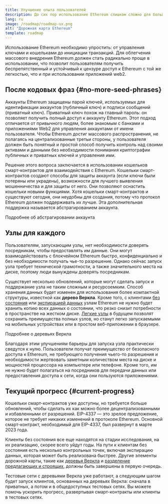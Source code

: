 ```yaml
---
title: Улучшение опыта пользователей
description: До сих пор использование Ethereum слишком сложно для большинства людей. Чтобы поощрять массовое распространение, системе Ethereum необходимо значительно снизить порог входа. Пользователи должны получать преимущества от децентрализованного, общедоступного и устойчивого к цензуре доступа к Ethereum, но он должен быть таким же удобным, как использование традиционного приложения web2.
lang: ru
image: /roadmap/roadmap-ux.png
alt: "Дорожная карта Ethereum"
template: roadmap
---
```


Использование Ethereum необходимо упростить: от управления ключами и кошельками до инициации транзакций. Для облегчения массового внедрения Ethereum должен стать радикально проще в использовании, что позволит пользователям получить беспрепятственный и устойчивый к цензуре доступ к Ethereum с той же легкостью, что и при использовании приложений web2.

## После кодовых фраз {#no-more-seed-phrases}

Аккаунты Ethereum защищены парой ключей, используемых для идентификации аккаунтов (публичный ключ) и подписи сообщений (приватный ключ). Приватный ключ похож на главный пароль: он позволяет получить полный доступ к аккаунту Ethereum. Этот подход отличается от привычного людям, более знакомым с банками и приложениями Web2 для управления аккаунтами от имени пользователя. Чтобы Ethereum достиг массового распространения, не полагаясь на централизованные третьи стороны, у пользователя должен быть понятный и простой способ получить контроль над своими активами и данными без необходимости понимания криптографии публичных и приватных ключей и управления ими.

Решение этого вопроса заключается в использовании кошельков смарт-контрактов для взаимодействия с Ethereum. Кошельки смарт-контрактов создают способы для защиты аккаунта (если ключи были потеряны или украдены), возможности для лучшего выявления мошенничества и для защиты от него. Они позволяют оснастить кошельки новыми функциями. Хотя кошельки смарт-контрактов и существуют сегодня, они неудобны для создания, потому что протокол Ethereum должен поддерживать их лучше. Эта дополнительная поддержка называется абстрагированием аккаунта.

<ButtonLink variant="outline-color" to="/roadmap/account-abstraction/">Подробнее об абстрагировании аккаунта</ButtonLink>

## Узлы для каждого

Пользователям, запускающим узлы, нет необходимости доверять посредникам, чтобы предоставлять им данные. Они могут взаимодействовать с блокчейном Ethereum быстро, конфиденциально и без необходимости получать чье-то разрешение. Однако сейчас запуск узла требует технической грамотности, а также значительного места на диске, поэтому люди вынуждены доверять посредникам.

Существует несколько обновлений, которые могут сделать запуск и поддержание узла не таким сложным и ресурсоемким. Способ хранения данных будет изменен для использования более компактной структуры, известной как **дерево Веркла**. Кроме того, с клиентами [без состояния](/roadmap/statelessness) или [экспирацией данных](/roadmap/statelessness/#data-expiry) узлам Ethereum не нужно будет хранить копию всех данных о состоянии, что резко снизит потребности в пространстве на жестком диске. [Легкие узлы](/developers/docs/nodes-and-clients/light-clients/) в будущем позволят сохранить преимущества полных узлов, но станут легко запускаемыми на мобильных устройствах или в простом веб-приложении в браузере.

<ButtonLink variant="outline-color" to="/roadmap/verkle-trees/">Подробнее о деревьях Веркла</ButtonLink>

Благодаря этим улучшениям барьеры для запуска узла практически сведутся к нулю. Пользователи получат преимущество от безопасного доступа к Ethereum, не требующего получения чьего-то разрешения и необходимости жертвовать заметным количеством места на диске и мощностей процессора на компьютере или телефоне. Кроме того, им не нужно будет полагаться на посредников для передачи данных или предоставления доступа к сети, когда они пользуются приложениями.

## Текущий прогресс {#current-progress}

Кошельки смарт-контрактов уже доступны, но требуется больше обновлений, чтобы сделать их как можно более децентрализованными и избавленными от разрешений. EIP-4337 — это зрелое предложение, которое не требует никаких изменений в протоколе Ethereum. Основной смарт-контракт, необходимый для EIP-4337, был развернут в марте 2023 года.

Клиенты без состояния все еще находятся на стадии исследования, на их реализацию, скорее всего уйдут годы. На пути к клиентам без состояния есть несколько контрольных точек, включая экспирацию данных, которая может быть реализована быстрее. Другие элементы дорожной карты, такие как [деревья Веркла](/roadmap/verkle-trees/) и [разделение предлагающих и строящих](/roadmap/pbs/), должны быть завершены в первую очередь.

Тестовые сети с деревьями Веркла уже работают, а следующим шагом будет запуск клиентов, основанных на деревьях Веркла: сначала в приватных, а потом и в общедоступных тестовых сетях. Вы можете помочь ускорить прогресс, развертывая смарт-контракты или клиенты в тестовых сетях.
